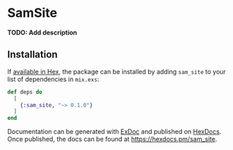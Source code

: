 # SamSite

**TODO: Add description**

## Installation

If [available in Hex](https://hex.pm/docs/publish), the package can be installed
by adding `sam_site` to your list of dependencies in `mix.exs`:

```elixir
def deps do
  [
    {:sam_site, "~> 0.1.0"}
  ]
end
```

Documentation can be generated with [ExDoc](https://github.com/elixir-lang/ex_doc)
and published on [HexDocs](https://hexdocs.pm). Once published, the docs can
be found at <https://hexdocs.pm/sam_site>.

